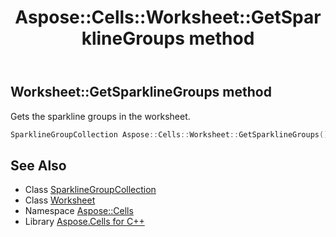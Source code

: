 ﻿---
title: Aspose::Cells::Worksheet::GetSparklineGroups method
linktitle: GetSparklineGroups
second_title: Aspose.Cells for C++ API Reference
description: 'Aspose::Cells::Worksheet::GetSparklineGroups method. Gets the sparkline groups in the worksheet in C++.'
type: docs
weight: 6900
url: /cpp/aspose.cells/worksheet/getsparklinegroups/
---
## Worksheet::GetSparklineGroups method


Gets the sparkline groups in the worksheet.

```cpp
SparklineGroupCollection Aspose::Cells::Worksheet::GetSparklineGroups()
```

## See Also

* Class [SparklineGroupCollection](../../../aspose.cells.charts/sparklinegroupcollection/)
* Class [Worksheet](../)
* Namespace [Aspose::Cells](../../)
* Library [Aspose.Cells for C++](../../../)

